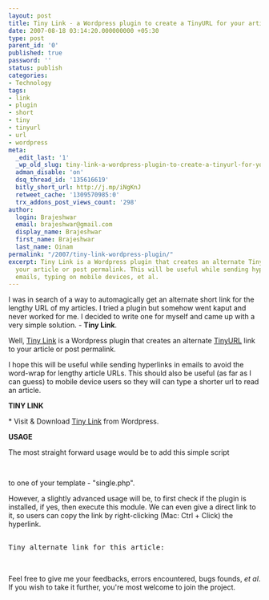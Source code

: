 ```yaml
---
layout: post
title: Tiny Link - a Wordpress plugin to create a TinyURL for your articles
date: 2007-08-18 03:14:20.000000000 +05:30
type: post
parent_id: '0'
published: true
password: ''
status: publish
categories:
- Technology
tags:
- link
- plugin
- short
- tiny
- tinyurl
- url
- wordpress
meta:
  _edit_last: '1'
  _wp_old_slug: tiny-link-a-wordpress-plugin-to-create-a-tinyurl-for-your-articles
  adman_disable: 'on'
  dsq_thread_id: '135616619'
  bitly_short_url: http://j.mp/iNgKnJ
  retweet_cache: '1309570985:0'
  trx_addons_post_views_count: '298'
author:
  login: Brajeshwar
  email: brajeshwar@gmail.com
  display_name: Brajeshwar
  first_name: Brajeshwar
  last_name: Oinam
permalink: "/2007/tiny-link-wordpress-plugin/"
excerpt: Tiny Link is a Wordpress plugin that creates an alternate TinyURL link to
  your article or post permalink. This will be useful while sending hyperlinks in
  emails, typing on mobile devices, et al.
---
```

<p>I was in search of a way to automagically get an alternate short link for the lengthy URL of my articles. I tried a plugin but somehow went kaput and never worked for me. I decided to write one for myself and came up with a very simple solution. - <strong>Tiny Link</strong>.</p>
<p>Well, <a href="http://wordpress.org/extend/plugins/tiny-link/">Tiny Link</a> is a Wordpress plugin that creates an alternate <a href="http://tinyurl.com/">TinyURL</a> link to your article or post permalink.</p>
<p><!--more--></p>
<p>I hope this will be useful while sending hyperlinks in emails to avoid the word-wrap for lengthy article URLs. This should also be useful (as far as I can guess) to mobile device users so they will can type a shorter url to read an article.</p>
<p><strong>TINY LINK</strong></p>
<p>* Visit & Download <a href="http://wordpress.org/extend/plugins/tiny-link/">Tiny Link</a> from Wordpress.</p>
<p><strong>USAGE</strong></p>
<p>The most straight forward usage would be to add this simple script</p>
<pre name="code" class="php">
<?php TinyLink() ?>
</pre>
<p>to one of your template - "single.php".</p>
<p>However, a slightly advanced usage will be, to first check if the plugin is installed, if yes, then execute this module. We can even give a direct link to it, so users can copy the link by right-clicking (Mac: Ctrl + Click) the hyperlink.</p>
<pre name="code" class="php">
<?php if (function_exists('TinyLink')) { ?>
Tiny alternate link for this article: 
<a href="<?php TinyLink() ?>" title="TinyURL link to - <?php the_title(); ?>"><?php TinyLink() ?></a>
<?php } ?>
</pre>
<p>Feel free to give me your feedbacks, errors encountered, bugs founds, <em>et al</em>. If you wish to take it further, you're most welcome to join the project.</p>
